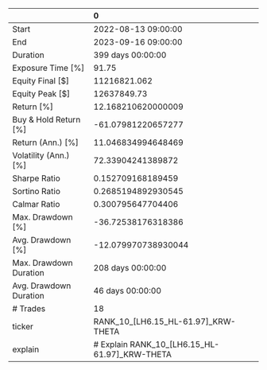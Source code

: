 |                        | 0                                             |
|:-----------------------|:----------------------------------------------|
| Start                  | 2022-08-13 09:00:00                           |
| End                    | 2023-09-16 09:00:00                           |
| Duration               | 399 days 00:00:00                             |
| Exposure Time [%]      | 91.75                                         |
| Equity Final [$]       | 11216821.062                                  |
| Equity Peak [$]        | 12637849.73                                   |
| Return [%]             | 12.168210620000009                            |
| Buy & Hold Return [%]  | -61.07981220657277                            |
| Return (Ann.) [%]      | 11.046834994648469                            |
| Volatility (Ann.) [%]  | 72.33904241389872                             |
| Sharpe Ratio           | 0.152709168189459                             |
| Sortino Ratio          | 0.2685194892930545                            |
| Calmar Ratio           | 0.300795647704406                             |
| Max. Drawdown [%]      | -36.72538176318386                            |
| Avg. Drawdown [%]      | -12.079970738930044                           |
| Max. Drawdown Duration | 208 days 00:00:00                             |
| Avg. Drawdown Duration | 46 days 00:00:00                              |
| # Trades               | 18                                            |
| ticker                 | RANK_10_[LH6.15_HL-61.97]_KRW-THETA           |
| explain                | # Explain RANK_10_[LH6.15_HL-61.97]_KRW-THETA |